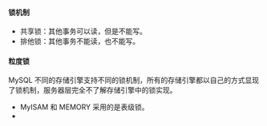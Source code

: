 #### 锁机制

- 共享锁：其他事务可以读，但是不能写。
- 排他锁：其他事务不能读，也不能写。



#### 粒度锁

MySQL 不同的存储引擎支持不同的锁机制，所有的存储引擎都以自己的方式显现了锁机制，服务器层完全不了解存储引擎中的锁实现。



- MyISAM 和 MEMORY 采用的是表级锁。
- 

